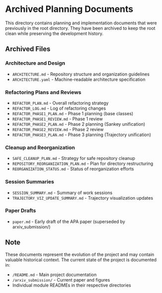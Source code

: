 # Archived Planning Documents

This directory contains planning and implementation documents that were previously in the root directory. They have been archived to keep the root clean while preserving the development history.

## Archived Files

### Architecture and Design
- `ARCHITECTURE.md` - Repository structure and organization guidelines
- `ARCHITECTURE.yaml` - Machine-readable architecture specification

### Refactoring Plans and Reviews
- `REFACTOR_PLAN.md` - Overall refactoring strategy
- `REFACTOR_LOG.md` - Log of refactoring changes
- `REFACTOR_PHASE1_PLAN.md` - Phase 1 planning (base classes)
- `REFACTOR_PHASE1_REVIEW.md` - Phase 1 review
- `REFACTOR_PHASE2_PLAN.md` - Phase 2 planning (Sankey unification)
- `REFACTOR_PHASE2_REVIEW.md` - Phase 2 review
- `REFACTOR_PHASE3_PLAN.md` - Phase 3 planning (Trajectory unification)

### Cleanup and Reorganization
- `SAFE_CLEANUP_PLAN.md` - Strategy for safe repository cleanup
- `REPOSITORY_REORGANIZATION_PLAN.md` - Plan for directory restructuring
- `REORGANIZATION_STATUS.md` - Status of reorganization efforts

### Session Summaries
- `SESSION_SUMMARY.md` - Summary of work sessions
- `TRAJECTORY_VIZ_UPDATE_SUMMARY.md` - Trajectory visualization updates

### Paper Drafts
- `paper.md` - Early draft of the APA paper (superseded by arxiv_submission/)

## Note

These documents represent the evolution of the project and may contain valuable historical context. The current state of the project is documented in:
- `/README.md` - Main project documentation
- `/arxiv_submission/` - Current paper and figures
- Individual module READMEs in their respective directories